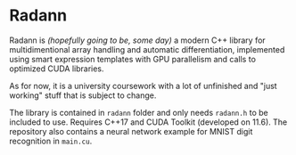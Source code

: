 # Radann

Radann is _(hopefully going to be, some day)_ a modern C++ library for multidimentional array handling and automatic differentiation,
implemented using smart expression templates with GPU parallelism and calls to optimized CUDA libraries.

As for now, it is a university coursework with a lot of unfinished and "just working" stuff that is subject to change.

The library is contained in `radann` folder and only needs `radann.h` to be included to use.
Requires C++17 and CUDA Toolkit (developed on 11.6).
The repository also contains a neural network example for MNIST digit recognition in `main.cu`.
